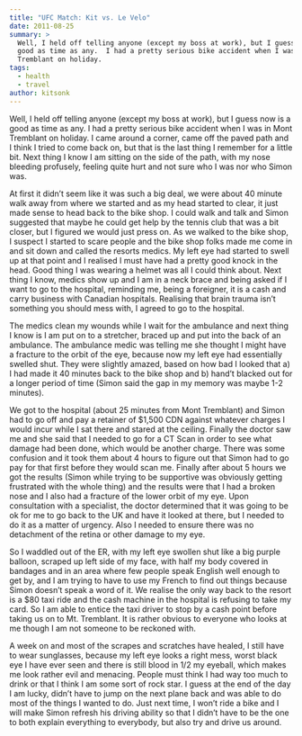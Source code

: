 ```yaml
---
title: "UFC Match: Kit vs. Le Velo"
date: 2011-08-25
summary: >
  Well, I held off telling anyone (except my boss at work), but I guess now is a
  good as time as any.  I had a pretty serious bike accident when I was in Mont
  Tremblant on holiday.
tags:
  - health
  - travel
author: kitsonk
---
```


Well, I held off telling anyone (except my boss at work), but I guess now is a
good as time as any. I had a pretty serious bike accident when I was in Mont
Tremblant on holiday. I came around a corner, came off the paved path and I
think I tried to come back on, but that is the last thing I remember for a
little bit. Next thing I know I am sitting on the side of the path, with my nose
bleeding profusely, feeling quite hurt and not sure who I was nor who Simon was.

At first it didn’t seem like it was such a big deal, we were about 40 minute
walk away from where we started and as my head started to clear, it just made
sense to head back to the bike shop. I could walk and talk and Simon suggested
that maybe he could get help by the tennis club that was a bit closer, but I
figured we would just press on. As we walked to the bike shop, I suspect I
started to scare people and the bike shop folks made me come in and sit down and
called the resorts medics. My left eye had started to swell up at that point and
I realised I must have had a pretty good knock in the head. Good thing I was
wearing a helmet was all I could think about. Next thing I know, medics show up
and I am in a neck brace and being asked if I want to go to the hospital,
reminding me, being a foreigner, it is a cash and carry business with Canadian
hospitals. Realising that brain trauma isn’t something you should mess with, I
agreed to go to the hospital.

The medics clean my wounds while I wait for the ambulance and next thing I know
is I am put on to a stretcher, braced up and put into the back of an ambulance.
The ambulance medic was telling me she thought I might have a fracture to the
orbit of the eye, because now my left eye had essentially swelled shut. They
were slightly amazed, based on how bad I looked that a) I had made it 40 minutes
back to the bike shop and b) hand’t blacked out for a longer period of time
(Simon said the gap in my memory was maybe 1-2 minutes).

We got to the hospital (about 25 minutes from Mont Tremblant) and Simon had to
go off and pay a retainer of $1,500 CDN against whatever charges I would incur
while I sat there and stared at the ceiling. Finally the doctor saw me and she
said that I needed to go for a CT Scan in order to see what damage had been
done, which would be another charge. There was some confusion and it took them
about 4 hours to figure out that Simon had to go pay for that first before they
would scan me. Finally after about 5 hours we got the results (Simon while
trying to be supportive was obviously getting frustrated with the whole thing)
and the results were that I had a broken nose and I also had a fracture of the
lower orbit of my eye. Upon consultation with a specialist, the doctor
determined that it was going to be ok for me to go back to the UK and have it
looked at there, but I needed to do it as a matter of urgency. Also I needed to
ensure there was no detachment of the retina or other damage to my eye.

So I waddled out of the ER, with my left eye swollen shut like a big purple
balloon, scraped up left side of my face, with half my body covered in bandages
and in an area where few people speak English well enough to get by, and I am
trying to have to use my French to find out things because Simon doesn’t speak a
word of it. We realise the only way back to the resort is a $80 taxi ride and
the cash machine in the hospital is refusing to take my card. So I am able to
entice the taxi driver to stop by a cash point before taking us on to Mt.
Tremblant. It is rather obvious to everyone who looks at me though I am not
someone to be reckoned with.

A week on and most of the scrapes and scratches have healed, I still have to
wear sunglasses, because my left eye looks a right mess, worst black eye I have
ever seen and there is still blood in 1/2 my eyeball, which makes me look rather
evil and menacing. People must think I had way too much to drink or that I think
I am some sort of rock star. I guess at the end of the day I am lucky, didn’t
have to jump on the next plane back and was able to do most of the things I
wanted to do. Just next time, I won’t ride a bike and I will make Simon refresh
his driving ability so that I didn’t have to be the one to both explain
everything to everybody, but also try and drive us around.
